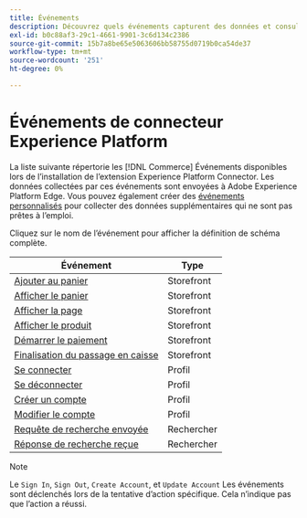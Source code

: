 ```yaml
---
title: Événements
description: Découvrez quels événements capturent des données et consultez la définition de schéma complète.
exl-id: b0c88af3-29c1-4661-9901-3c6d134c2386
source-git-commit: 15b7a8be65e5063606bb58755d0719b0ca54de37
workflow-type: tm+mt
source-wordcount: '251'
ht-degree: 0%

---
```


# Événements de connecteur Experience Platform

La liste suivante répertorie les [!DNL Commerce] Événements disponibles lors de l’installation de l’extension Experience Platform Connector. Les données collectées par ces événements sont envoyées à Adobe Experience Platform Edge. Vous pouvez également créer des [événements personnalisés](custom-events.md) pour collecter des données supplémentaires qui ne sont pas prêtes à l’emploi.

Cliquez sur le nom de l’événement pour afficher la définition de schéma complète.

| Événement | Type |
|---|---|
| [Ajouter au panier](https://github.com/adobe/magento-storefront-event-collector/blob/main/src/handlers/product/addToCartAEP.ts) | Storefront |
| [Afficher le panier](https://github.com/adobe/magento-storefront-event-collector/blob/main/src/handlers/shoppingCart/viewAEP.ts) | Storefront |
| [Afficher la page](https://github.com/adobe/magento-storefront-event-collector/blob/main/src/handlers/page/viewAEP.ts) | Storefront |
| [Afficher le produit](https://github.com/adobe/magento-storefront-event-collector/blob/main/src/handlers/product/viewAEP.ts) | Storefront |
| [Démarrer le paiement](https://github.com/adobe/magento-storefront-event-collector/blob/main/src/handlers/shoppingCart/initiateCheckoutAEP.ts) | Storefront |
| [Finalisation du passage en caisse](https://github.com/adobe/magento-storefront-event-collector/blob/main/src/handlers/checkout/placeOrderAEP.ts) | Storefront |
| [Se connecter](https://github.com/adobe/magento-storefront-event-collector/blob/main/src/handlers/account/signInAEP.ts) | Profil |
| [Se déconnecter](https://github.com/adobe/magento-storefront-event-collector/blob/main/src/handlers/account/signOutAEP.ts) | Profil |
| [Créer un compte](https://github.com/adobe/magento-storefront-event-collector/blob/main/src/handlers/account/createAccountAEP.ts) | Profil |
| [Modifier le compte](https://github.com/adobe/magento-storefront-event-collector/blob/main/src/handlers/account/editAccountAEP.ts) | Profil |
| [Requête de recherche envoyée](https://github.com/adobe/magento-storefront-event-collector/blob/main/src/handlers/search/searchRequestSentAEP.ts) | Rechercher |
| [Réponse de recherche reçue](https://github.com/adobe/magento-storefront-event-collector/blob/main/src/handlers/search/searchResponseReceivedAEP.ts) | Rechercher |

>[!NOTE]
>
> Le `Sign In`, `Sign Out`, `Create Account`, et `Update Account` Les événements sont déclenchés lors de la tentative d’action spécifique. Cela n’indique pas que l’action a réussi.
